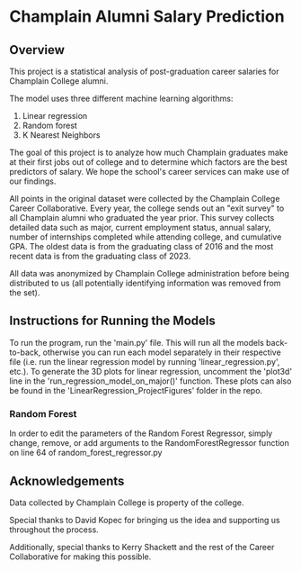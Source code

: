 # Champlain Alumni Salary Prediction

## Overview
This project is a statistical analysis of post-graduation career salaries for Champlain College alumni.

The model uses three different machine learning algorithms:
1. Linear regression
2. Random forest
3. K Nearest Neighbors

The goal of this project is to analyze how much Champlain graduates make at their first jobs out of college and to determine
which factors are the best predictors of salary. We hope the school's career services can make use of our findings.

All points in the original dataset were collected by the Champlain College Career Collaborative. Every year, the college
sends out an "exit survey" to all Champlain alumni who graduated the year prior. This survey collects detailed data such
as major, current employment status, annual salary, number of internships completed while attending college, and
cumulative GPA. The oldest data is from the graduating class of 2016 and the most recent data is from the graduating
class of 2023.

All data was anonymized by Champlain College administration before being distributed to us (all 
potentially identifying information was removed from the set).

## Instructions for Running the Models
To run the program, run the 'main.py' file. This will run all the models back-to-back, otherwise you can run each model 
separately in their respective file (i.e. run the linear regression model by running 'linear_regression.py', etc.). To
generate the 3D plots for linear regression, uncomment the 'plot3d' line in the 'run_regression_model_on_major()'
function. These plots can also be found in the 'LinearRegression_ProjectFigures' folder in the repo.

### Random Forest
In order to edit the parameters of the Random Forest Regressor, simply change, remove, or add arguments to the RandomForestRegressor function on line 64 of random_forest_regressor.py

## Acknowledgements
Data collected by Champlain College is property of the college.

Special thanks to David Kopec for bringing us the idea and supporting us throughout the process.

Additionally, special thanks to Kerry Shackett and the rest of the Career Collaborative for making this possible.
